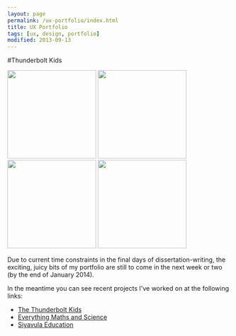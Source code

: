 ```yaml
---
layout: page
permalink: /ux-portfolio/index.html
title: UX Portfolio
tags: [ux, design, portfolio]
modified: 2013-09-13
---
```


#Thunderbolt Kids

<div class="row">
<div class="span12 gallery">
<a href="{{ site.url }}/images/thunderbolt/homefinal.png" data-lightbox="image-1" title="Caption 1"><img class="gallery" src="{{ site.url }}/images/thunderbolt/homefinal.png" width ="200" alt=""></a>
<a href="{{ site.url }}/images/thunderbolt/bookfinal.png" data-lightbox="image-1" title="Caption 2"><img src="{{ site.url }}/images/thunderbolt/homefinal.png" width ="200" alt=""></a>
<a href="{{ site.url }}/images/thunderbolt/homefinal.png" data-lightbox="image-1" title="Caption 3"><img src="{{ site.url }}/images/thunderbolt/homefinal.png" width ="200" alt=""></a>
<a href="{{ site.url }}/images/thunderbolt/homefinal.png" data-lightbox="image-1" title="Caption 3"><img src="{{ site.url }}/images/thunderbolt/homefinal.png" width ="200" alt=""></a>
</div>
</div>

Due to current time constraints in the final days of dissertation-writing, the exciting, juicy bits of my portfolio are still to come in the next week or two (by the end of January 2014). 

In the meantime you can see recent projects I've worked on at the following links:

* <a href="http://www.thunderboltkids.co.za">The Thunderbolt Kids</a>
* <a href="http://everythingmaths.co.za">Everything Maths and Science</a>
* <a href="http://www.siyavula.com">Siyavula Education</a>







